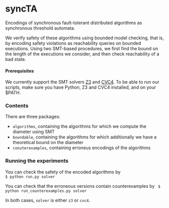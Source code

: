 # syncTA

Encodings of synchronous fault-tolerant distributed algorithms as synchronous threshold automata. 

We verify safety of these algorithms using bounded model checking, that is, by encoding safety violations as reachability queries on bounded executions. Using two SMT-based procedures, we first find the bound on the length of the executions we consider, and then check reachability of a bad state.

<h4>Prerequisites</h4>
We currently support the SMT solvers <a href="https://github.com/Z3Prover/z3">Z3</a> and <a href="https://github.com/CVC4/CVC4">CVC4</a>.
To be able to run our scripts, make sure you have Python, Z3 and CVC4 installed, and on your $PATH. 

<h3>Contents</h3>
There are three packages:
<ul>
  <li><code>algorithms</code>, containing the algorithms for which we compute the diameter using SMT</li>
  <li><code>boundable</code>, containing the algorithms for which additionally we have a theoretical bound on the diameter</li>
  <li><code>conuterexamples</code>, containing erroneus encodings of the algorithms</li>
</ul>  

<h3>Running the experiments</h3>
You can check the safety of the encoded algorithms by 
<code>
$ python run.py solver
</code>

You can check that the erroneous versions contain counterexamples by 
<code>
$ python run_counterexamples.py solver
</code>

In both cases, <code>solver</code> is either <code>z3</code> or <code>cvc4</code>.
